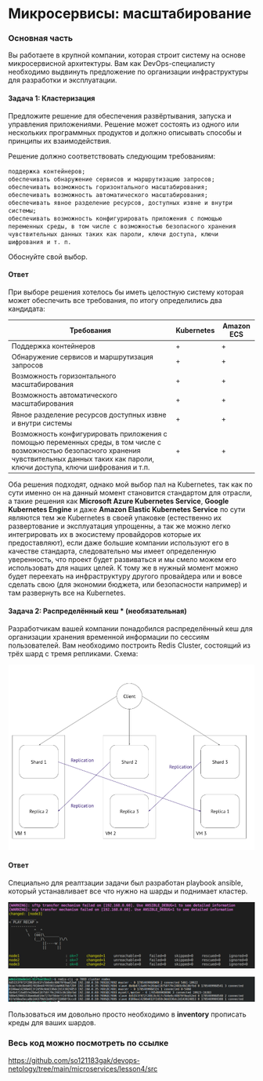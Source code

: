 # Микросервисы: масштабирование

### Основная часть

Вы работаете в крупной компании, которая строит систему на основе микросервисной архитектуры. Вам как DevOps-специалисту необходимо выдвинуть предложение по организации инфраструктуры для разработки и эксплуатации.

#### Задача 1: Кластеризация

Предложите решение для обеспечения развёртывания, запуска и управления приложениями. Решение может состоять из одного или нескольких программных продуктов и должно описывать способы и принципы их взаимодействия.

Решение должно соответствовать следующим требованиям:

    поддержка контейнеров;
    обеспечивать обнаружение сервисов и маршрутизацию запросов;
    обеспечивать возможность горизонтального масштабирования;
    обеспечивать возможность автоматического масштабирования;
    обеспечивать явное разделение ресурсов, доступных извне и внутри системы;
    обеспечивать возможность конфигурировать приложения с помощью переменных среды, в том числе с возможностью безопасного хранения чувствительных данных таких как пароли, ключи доступа, ключи шифрования и т. п.

Обоснуйте свой выбор.

#### Ответ
При выборе решения хотелось бы иметь целостную систему которая может обеспечить все требования, по итогу определились два кандидата:

| Требования | Kubernetes | Amazon ECS  |
|----------|----------|----------|
| Поддержка контейнеров    | + | + |
| Обнаружение сервисов и маршрутизация запросов    | + | + |
| Возможность горизонтального масштабирования    | + | + |
| Возможность автоматического масштабирования    | + | + |
| Явное разделение ресурсов доступных извне и внутри системы    | + | + |
| Возможность конфигурировать приложения с помощью переменных среды, в том числе с возможностью безопасного хранения чувствительных данных таких как пароли, ключи доступа, ключи шифрования и т.п.    | + | + |

Оба решения подходят, однако мой выбор пал на Kubernetes, так как по сути именно он на данный момент становится стандартом для отрасли, а такие решения как **Microsoft Azure Kubernetes Service**, **Google Kubernetes Engine** и даже  **Amazon Elastic Kubernetes Service** по сути являются тем же Kubernetes в своей упаковке (естественно их развертование и эксплуатация упрощенны, а так же можно легко интегрировать их в экосистему провайдоров которые их предоставляют), если даже большие компании используют его в качестве стандарта, следовательно мы имеет определенную уверенность, что проект будет развиваться и мы смело можем его использовать для наших целей. К тому же в нужный момент можно будет переехать на инфраструктуру другого провайдера или и вовсе сделать свою (для экономии бюджета, или безопасности например) и там развернуть все на Kubernetes.


#### Задача 2: Распределённый кеш * (необязательная)

Разработчикам вашей компании понадобился распределённый кеш для организации хранения временной информации по сессиям пользователей. Вам необходимо построить Redis Cluster, состоящий из трёх шард с тремя репликами.
Схема:
<p align="center">
  <img width="600" height="" src="./assets/mi_04_01.png">
</p>

#### Ответ
Специально для реалтзации задачи был разработан playbook ansible, который устанавливает все что нужно на шарды и поднимает кластер. 

<p align="center">
  <img width="600" height="" src="./assets/mi_04_02.png">
</p>

<p align="center">
  <img width="600" height="" src="./assets/mi_04_03.png">
</p>

Пользоваться им довольно просто необходимо в **inventory** прописать креды для ваших шардов.

### Весь код можно посмотреть по ссылке
https://github.com/so121183gak/devops-netology/tree/main/microservices/lesson4/src


